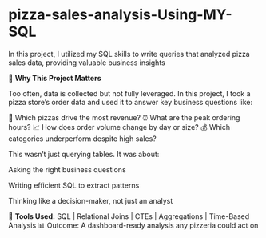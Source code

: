 # pizza-sales-analysis-Using-MY-SQL 
In this project, I utilized my SQL skills to write queries that analyzed pizza sales data, providing valuable business insights 


🎯 **Why This Project Matters**


Too often, data is collected but not fully leveraged. In this project, I took a pizza store’s order data and used it to answer key business questions like:



🍕 Which pizzas drive the most revenue?
⏰ What are the peak ordering hours?
📈 How does order volume change by day or size?
💰 Which categories underperform despite high sales?

This wasn’t just querying tables. It was about:

Asking the right business questions

Writing efficient SQL to extract patterns



Thinking like a decision-maker, not just an analyst

🔧 **Tools Used:** SQL | Relational Joins | CTEs | Aggregations | Time-Based Analysis
📊 Outcome: A dashboard-ready analysis any pizzeria could act on
